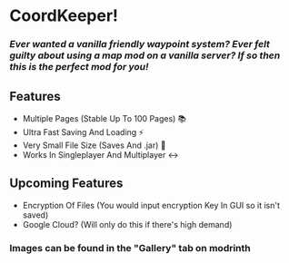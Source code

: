 # CoordKeeper!
### *Ever wanted a vanilla friendly waypoint system?  Ever felt guilty about using a map mod on a vanilla server? If so then this is the perfect mod for you!*

## Features
+ Multiple Pages (Stable Up To 100 Pages) 📚
+ Ultra Fast Saving And Loading ⚡
+ Very Small File Size (Saves And .jar) 📄
+ Works In Singleplayer And Multiplayer ↔️

## Upcoming Features
+ Encryption Of Files (You would input encryption Key In GUI so it isn't saved) 
+ Google Cloud? (Will only do this if there's high demand)

### Images can be found in the "Gallery" tab on modrinth
